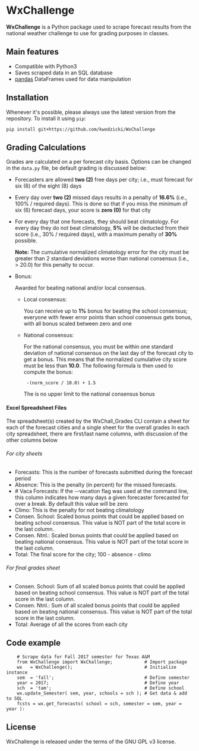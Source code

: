 # WxChallenge

**WxChallenge** is a Python package used to scrape forecast results from
the national weather challenge to use for grading purposes in classes.

## Main features

* Compatible with Python3
* Saves scraped data in an SQL database
* [pandas][pandas] DataFrames used for data manipulation

## Installation

Whenever it's possible, please always use the latest version from the repository.
To install it using `pip`:

    pip install git+https://github.com/kwodzicki/WxChallenge

## Grading Calculations

Grades are calculated on a per forecast city basis. Options can be changed
in the `data.py` file, be default grading is discussed below:

  - Forecasters are allowed **two (2)** free days per city; i.e., must forecast 
     for six (6) of the eight (8) days
  - Every day over **two (2)** missed days results in a penalty of **16.6%** (i.e.,
      100% / required days). This is done so that if you miss the minimum of 
      six (6) forecast days, your score is **zero (0)** for that city
  - For every day that one forecasts, they should beat climatology. For every day
     they do not beat climatology, **5%** will be deducted from their score 
     (i.e., 30% / required days), with a maximum penalty of **30%** possible.

     __Note:__ The cumulative normalized climatology error for the city must be greater
     than 2 standard deviations worse than national consensus (i.e., > 20.0)
     for this penalty to occur.
     
  - Bonus:
  
    Awarded for beating national and/or local consensus.
     - Local consensus: 
     
     	You can receive up to **1%** bonus for beating 
     	the school consensus; everyone with fewer error points than school 
     	consensus gets bonus, with all bonus scaled between zero and one
     
     - National consensus: 
     
     	For the national consensus, you must be within one standard deviation of
     	national consensus on the last day of the forecast city to get a bonus.
     	This means that the normalized cumulative city score must be less than 
     	**10.0**. The following formula is then used to compute the bonus:
     
     		-(norm_score / 10.0) + 1.5
     		
     	The is no upper limit to the national consensus bonus

#### Excel Spreadsheet Files
  
  The spreadsheet(s) created by the WxChall_Grades CLI contain a sheet for each of the forecast cities and a single sheet for the overall grades
  In each city spreadsheet, there are first/last name columns, with discussion of the other columns below
  
  ###### For city sheets
  - Forecasts: This is the number of forecasts submitted during the forecast period
  - Absence: This is the penalty (in percent) for the missed forecasts.
  - \# Vaca Forecasts: If the --vacation flag was used at the command line, this column indicates how many days a given forecaster forecasted for over a break.
  By default this value will be zero
  - Climo: This is the penalty for not beating climatology
  - Consen. School: Scaled bonus points that could be applied based on beating school consensus.
  This value is NOT part of the total score in the last column.
  - Consen. Ntnl.: Scaled bonus points that could be applied based on beating national consensus.
  This value is NOT part of the total score in the last column.
  - Total: The final score for the city; 100 - absence - climo

  ###### For final grades sheet
  - Consen. School: Sum of all scaled bonus points that could be applied based on beating school consensus.
  This value is NOT part of the total score in the last column.
  - Consen. Ntnl.: Sum of all scaled bonus points that could be applied based on beating national consensus.
  This value is NOT part of the total score in the last column.
  - Total: Average of all the scores from each city
  
    

## Code example
    
		# Scrape data for Fall 2017 semester for Texas A&M
		from WxChallenge import WxChallenge;            # Import package
		wx   = WxChallenge();                           # Initialize instance
		sem  = 'fall';                                  # Define semester
		year = 2017;                                    # Define year
		sch  = 'tam';                                   # Define school
		wx.update_Semester( sem, year, schools = sch ); # Get data & add to SQL
		fcsts = wx.get_forecasts( school = sch, semester = sem, year = year ):

## License

WxChallenge is released under the terms of the GNU GPL v3 license.

[pandas]: [https://pandas.pydata.org/]